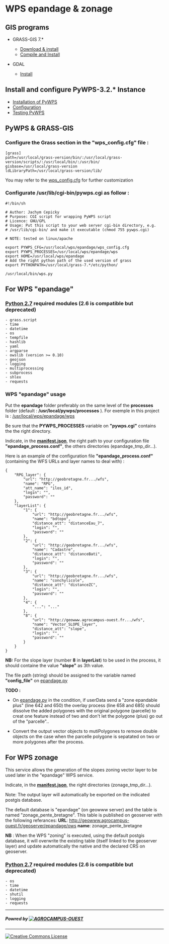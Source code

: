 # WPS epandage & zonage
## GIS programs

- GRASS-GIS 7.*
  * [Download & install](https://grass.osgeo.org/grass7/)
  * [Compile and Install](https://grasswiki.osgeo.org/wiki/Compile_and_Install)

- GDAL 
  * [Install](https://gdal.gloobe.org/install.html#linux)

## Install and configure PyWPS-3.2.* Instance

- [Installation of PyWPS](http://pywps.readthedocs.io/en/pywps-3.2/installation/index.html)
- [Configuration](http://pywps.readthedocs.io/en/pywps-3.2/configuration/index.html#configuration)
- [Testing PyWPS](http://pywps.readthedocs.io/en/pywps-3.2/testing/index.html#testing-pywps)

[//]: #[Documentation]()



## PyWPS & GRASS-GIS

### Configure the Grass section in the "wps_config.cfg" file :
```
[grass]
path=/usr/local/grass-version/bin/:/usr/local/grass-version/scripts/:/usr/local/bin/:/usr/bin/
gisbase=/usr/local/grass-version
ldLibraryPath=/usr/local/grass-version/lib/
```
You may refer to the [wps_config.cfg](wps_config.cfg) for further customization

### Configurate /usr/lib/cgi-bin/pywps.cgi as follow :
```shell=
#!/bin/sh

# Author: Jachym Cepicky
# Purpose: CGI script for wrapping PyWPS script
# Licence: GNU/GPL
# Usage: Put this script to your web server cgi-bin directory, e.g.
# /usr/lib/cgi-bin/ and make it executable (chmod 755 pywps.cgi)

# NOTE: tested on linux/apache

export PYWPS_CFG=/usr/local/wps/epandage/wps_config.cfg
export PYWPS_PROCESSES=/usr/local/wps/epandage/wps
export HOME=/usr/local/wps/epandage
# Add the right python path of the used version of grass
export PYTHONPATH=/usr/local/grass-7.*/etc/python/

/usr/local/bin/wps.py
```

## For WPS "epandage"

### [Python 2.7] required modules (2.6 is compatible but deprecated)
```
- grass.script
- time
- datetime
- os
- tempfile
- hashlib
- yaml
- argparse
- owslib (version >= 0.10)
- geojson
- logging
- multiprocessing
- subprocess
- shlex
- requests
```

### WPS "epandage" usage
Put the __epandage__ folder preferably on the same level of the __processes__  folder (default : __/usr/local/pywps/processes__ ). For exemple in this project is : [/usr/local/wps/epandage/wps](./wps)

Be sure that the __PYWPS_PROCESSES__ variable on __"pywps.cgi"__  contains the the right directory.


Indicate, in the [__manifest.json__](manifest.json), the right path to your configuration file __"epandage_process.conf"__, the others directories (epandage_tmp_dir...).

Here is an example of the configuration file __"epandage_process.conf"__ (containing the WFS URLs and layer names to deal with) :

```json=1
{
	"RPG_layer": {
		"url": "http://geobretagne.fr.../wfs",
		"name": "RPG",
		"att_name": "ilos_id",
		"login": "",
		"password": ""
	},
	"layerList": {
		"1": {
			"url": "http://geobretagne.fr.../wfs",
			"name": "bdtopo",
			"distance_att": "distanceEau_7",
			"login": "",
			"password": ""
		},
		"2": {
			"url": "http://geobretagne.fr.../wfs",
			"name": "Cadastre",
			"distance_att": "distanceBati",
			"login": "",
			"password": ""
		},
		"3": {
			"url": "http://geobretagne.fr.../wfs",
			"name": "conchylicole",
			"distance_att": "distanceZC",
			"login": "",
			"password": ""
		},
		"4": {
			"...": "..."
		},
		"8": {
			"url": "http://geowww.agrocampus-ouest.fr.../wfs",
			"name": "Vector_SLOPE_layer",
			"distance_att": "slope",
			"login": "",
			"password": ""
		}
	}
}
```
__NB:__ For the slope layer (number __8__ in __layerList__) to be used in the process, it should containe the value **"slope"** as 3th value.

The file path (string) should be assigned to the variable named __"config_file"__ on [epandage.py](./wps/epandage.py)

__TODO :__
- On [epandage.py](./wps/epandage.py) in the condition, if userData send a "zone epandable plus" (line 642 and 650) the overlay process (line 658 and 685) should dissolve the added polygones with the original polygone (parcelle) to creat one feature instead of two and don't let the polygone (plus) go out of the "parcelle"..

- Convert the output vector objects to mutiPolygones to remove double objects on the case when the parcelle polygone is sepatated on two or more polygones after the process.

## For WPS zonage
This service allows the generation of the slopes zoning vector layer to be used later in the "epandage" WPS service.

Indicate, in the [__manifest.json__](manifest.json), the right directories (zonage_tmp_dir...).

Note: The output layer will automatically be exported on the indicated postgis database.

The default database is "epandage" (on geowww server) and the table is named "zonage_pente_bretagne".
This table is published on geoserver with the following referances:
__URL__: http://geowww.agrocampus-ouest.fr/geoserver/epandage/ows
__name__: zonage_pente_bretagne

__NB__ : When the WPS "zoning" is executed, using the default postgis database, it will overwrite the existing table (itself linked to the geoserver layer) and update automatically the native and the declared CRS on geoserver.

### [Python 2.7] required modules (2.6 is compatible but deprecated)
```
- os
- time
- datetime
- shutil
- logging
- requests
```





***
##### Powred by [![AGROCAMPUS-OUEST](http://www.agrocampus-ouest.fr/infoglueDeliverLive/digitalAssets/89735_Logo-AGROCAMPUS-OUEST.png)](http://www.agrocampus-ouest.fr)
***
[![Creative Commons License](https://licensebuttons.net/l/by-sa/3.0/88x31.png)](https://creativecommons.org/licenses/by-sa/4.0/)



[//]: # (These are reference links used in the body of this note and get stripped out when the markdown processor does its job. There is no need to format nicely because it shouldn't be seen.)

	
   [Python 2.7]: <https://www.python.org/downloads/release>
   

